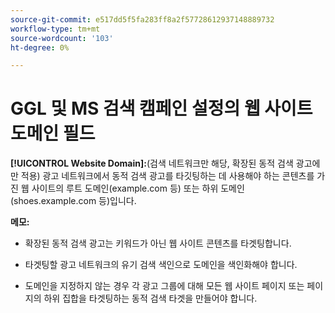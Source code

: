 ```yaml
---
source-git-commit: e517dd5f5fa283ff8a2f57728612937148889732
workflow-type: tm+mt
source-wordcount: '103'
ht-degree: 0%

---
```

# GGL 및 MS 검색 캠페인 설정의 웹 사이트 도메인 필드

**[!UICONTROL Website Domain]:**(검색 네트워크만 해당, 확장된 동적 검색 광고에만 적용) 광고 네트워크에서 동적 검색 광고를 타깃팅하는 데 사용해야 하는 콘텐츠를 가진 웹 사이트의 루트 도메인(example.com 등) 또는 하위 도메인(shoes.example.com 등)입니다.

**메모:**

* 확장된 동적 검색 광고는 키워드가 아닌 웹 사이트 콘텐츠를 타겟팅합니다.

* 타겟팅할 광고 네트워크의 유기 검색 색인으로 도메인을 색인화해야 합니다.

* 도메인을 지정하지 않는 경우 각 광고 그룹에 대해 모든 웹 사이트 페이지 또는 페이지의 하위 집합을 타겟팅하는 동적 검색 타겟을 만들어야 합니다.
